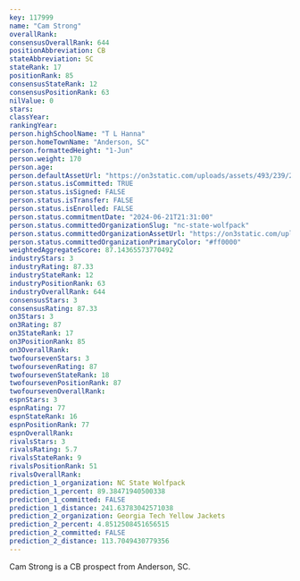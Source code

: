 ```yaml
---
key: 117999
name: "Cam Strong"
overallRank: 
consensusOverallRank: 644
positionAbbreviation: CB
stateAbbreviation: SC
stateRank: 17
positionRank: 85
consensusStateRank: 12
consensusPositionRank: 63
nilValue: 0
stars: 
classYear: 
rankingYear: 
person.highSchoolName: "T L Hanna"
person.homeTownName: "Anderson, SC"
person.formattedHeight: "1-Jun"
person.weight: 170
person.age: 
person.defaultAssetUrl: "https://on3static.com/uploads/assets/493/239/239493.png"
person.status.isCommitted: TRUE
person.status.isSigned: FALSE
person.status.isTransfer: FALSE
person.status.isEnrolled: FALSE
person.status.commitmentDate: "2024-06-21T21:31:00"
person.status.committedOrganizationSlug: "nc-state-wolfpack"
person.status.committedOrganizationAssetUrl: "https://on3static.com/uploads/assets/80/150/150080.svg"
person.status.committedOrganizationPrimaryColor: "#ff0000"
weightedAggregateScore: 87.14365573770492
industryStars: 3
industryRating: 87.33
industryStateRank: 12
industryPositionRank: 63
industryOverallRank: 644
consensusStars: 3
consensusRating: 87.33
on3Stars: 3
on3Rating: 87
on3StateRank: 17
on3PositionRank: 85
on3OverallRank: 
twofoursevenStars: 3
twofoursevenRating: 87
twofoursevenStateRank: 18
twofoursevenPositionRank: 87
twofoursevenOverallRank: 
espnStars: 3
espnRating: 77
espnStateRank: 16
espnPositionRank: 77
espnOverallRank: 
rivalsStars: 3
rivalsRating: 5.7
rivalsStateRank: 9
rivalsPositionRank: 51
rivalsOverallRank: 
prediction_1_organization: NC State Wolfpack
prediction_1_percent: 89.38471940500338
prediction_1_committed: FALSE
prediction_1_distance: 241.63783042571038
prediction_2_organization: Georgia Tech Yellow Jackets
prediction_2_percent: 4.8512508451656515
prediction_2_committed: FALSE
prediction_2_distance: 113.7049430779356
---
```

Cam Strong is a CB prospect from Anderson, SC.
